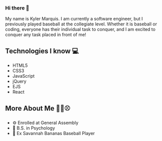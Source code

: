 ### Hi there 👋
My name is Kyler Marquis. I am currently a software engineer, but I previously played baseball at the collegiate level. Whether it is baseball or coding, everyone has their individual task to conquer, and I am excited to conquer any task placed in front of me!

## Technologies I know 💻
- HTML5
- CSS3
- JavaScript
- jQuery
- EJS
- React

## More About Me 👨‍💻⚾️
- ⚙️ Enrolled at General Assembly
- 🧠 B.S. in Psychology
- 🍌 Ex Savannah Bananas Baseball Player
<!--
**CodingJedi12/CodingJedi12** is a ✨ _special_ ✨ repository because its `README.md` (this file) appears on your GitHub profile.

Here are some ideas to get you started:

- 🔭 I’m currently working on ...
- 🌱 I’m currently learning ...
- 👯 I’m looking to collaborate on ...
- 🤔 I’m looking for help with ...
- 💬 Ask me about ...
- 📫 How to reach me: ...
- 😄 Pronouns: ...
- ⚡ Fun fact: ...

-->
